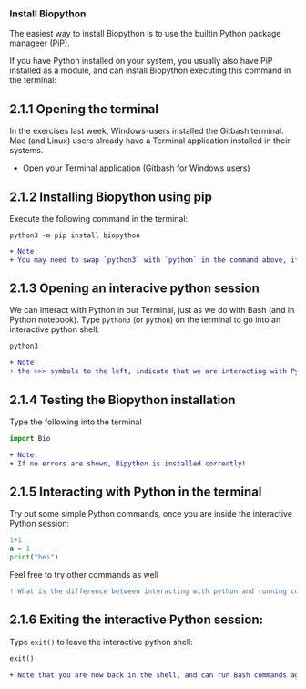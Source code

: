 ### Install Biopython

The easiest way to install Biopython is to use the builtin Python package manageer (PiP).

If you have Python installed on your system, you usually also have PiP installed as a module, and can install Biopython executing this command in the terminal:

## 2.1.1 Opening the terminal
In the exercises last week, Windows-users installed the Gitbash terminal. Mac (and Linux) users already have a Terminal application installed in their systems.

- Open your Terminal application (Gitbash for Windows users)

## 2.1.2 Installing Biopython using pip
Execute the following command in the terminal:
```
python3 -m pip install biopython
```

```diff
+ Note: 
+ You may need to swap `python3` with `python` in the command above, if you get an error.
```

## 2.1.3 Opening an interacive python session
We can interact with Python in our Terminal, just as we do with Bash (and in Python notebook).
Type `python3` (or `python`) on the terminal to go into an interactive python shell:

```bash
python3
```

```diff
+ Note:
+ the >>> symbols to the left, indicate that we are interacting with Python
```

## 2.1.4 Testing the Biopython installation
Type the following into the terminal
```python
import Bio
```
```diff
+ Note:
+ If no errors are shown, Bipython is installed correctly!
```

## 2.1.5 Interacting with Python in the terminal
Try out some simple Python commands, once you are inside the interactive Python session:
```python
1+1
a = 1
print("hei")
```
Feel free to try other commands as well

```diff
! What is the difference between interacting with python and running commands in Bash?
```

## 2.1.6 Exiting the interactive Python session:
Type `exit()` to leave the interactive python shell:
```python
exit()
```
```diff
+ Note that you are now back in the shell, and can run Bash commands again
```



